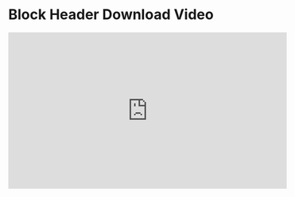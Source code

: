 # Block Header Download Video

<iframe width="560" height="315" src="https://www.youtube.com/embed/rgq96W1UVDo?rel=0" frameborder="0" allow="autoplay; encrypted-media" allowfullscreen></iframe>
